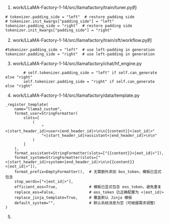 1. work/LLaMA-Factory-1-14/src/llamafactory/train/tuner.py的
```
# tokenizer.padding_side = "left"  # restore padding side
# tokenizer.init_kwargs["padding_side"] = "left"
tokenizer.padding_side = "right"  # restore padding side
tokenizer.init_kwargs["padding_side"] = "right"
```
2. work/LLaMA-Factory-1-14/src/llamafactory/train/sft/workflow.py的
```
#tokenizer.padding_side = "left"  # use left-padding in generation
tokenizer.padding_side = "right"  # use left-padding in generation
```
3. work/LLaMA-Factory-1-14/src/llamafactory/chat/hf_engine.py
```
        # self.tokenizer.padding_side = "left" if self.can_generate else "right"
        self.tokenizer.padding_side = "right" if self.can_generate else "right"
```
4. work/LLaMA-Factory-1-14/src/llamafactory/data/template.py
```
_register_template(
    name="llama3_custom",
    format_user=StringFormatter(
        slots=[
            (
                "<|start_header_id|>user<|end_header_id|>\n\n{{content}}<|eot_id|>"
                "<|start_header_id|>assistant<|end_header_id|>\n\n"
            )
        ]
    ),
    format_assistant=StringFormatter(slots=["{{content}}<|eot_id|>"]),
    format_system=StringFormatter(slots=["<|start_header_id|>system<|end_header_id|>\n\n{{content}}<|eot_id|>"]),
    format_prefix=EmptyFormatter(),  # 无需额外添加 bos_token，模板已显式包含
    stop_words=["<|eot_id|>"],
    efficient_eos=True,              # 模板已显式包含 eos_token，避免重复
    replace_eos=False,               # eos_token 已正确配置为 <|eot_id|>
    replace_jinja_template=True,     # 覆盖默认 Jinja 模板
    default_system="",               # 默认系统消息为空（可根据需求调整）
)
```
5. 